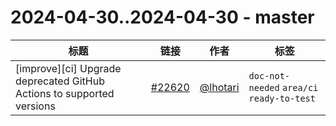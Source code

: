 # 2024-04-30..2024-04-30 - master
| 标题 | 链接 | 作者 | 标签 |
| - | :--: | :--: | - |
| [improve][ci] Upgrade deprecated GitHub Actions to supported versions | [#22620](https://github.com/apache/pulsar/pull/22620) | [@lhotari](https://github.com/lhotari) | `doc-not-needed` `area/ci` `ready-to-test`  | 
